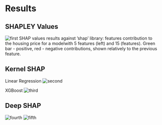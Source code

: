 # Results
## SHAPLEY Values
<img src="https://user-images.githubusercontent.com/16356237/147423000-b4dcde52-7559-43e1-b677-de1d22eb91a0.PNG" alt="first">
SHAP values results against ’shap’ library: features contribution to the housing price for a modelwith 5 features (left) and 15 (features). Green bar - positive, red - negative contributions, shown relatively to the previous feature.

## Kernel SHAP
Linear Regression 
<img src="https://user-images.githubusercontent.com/16356237/147423186-3ee565aa-3267-44e8-ac44-b21d6039acf1.PNG" alt="second">

XGBoost
<img src="https://user-images.githubusercontent.com/16356237/147423198-5c000073-3164-41c7-ad07-0fe14221cdfa.PNG" alt="third">

## Deep SHAP

<img src="https://user-images.githubusercontent.com/16356237/147423204-6e2bcd4d-8b8e-4969-b2f1-413758fae03d.PNG" alt="fourth">


<img src="https://user-images.githubusercontent.com/16356237/147423212-d16e4d28-ee0d-4fda-8600-a81c0312ce9e.PNG" alt="fifth">

